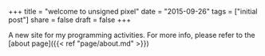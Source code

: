 +++
title = "welcome to unsigned pixel"
date = "2015-09-26"
tags = ["initial post"]
share = false
draft = false
+++

A new site for my programming activities. For more info, please refer to the [about page]({{< ref "page/about.md" >}})
<!--more-->